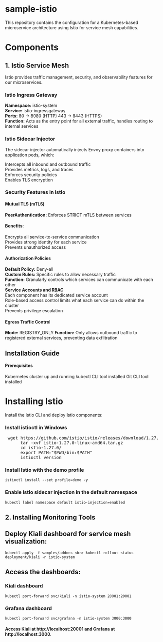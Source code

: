 # sample-istio
This repository contains the configuration for a Kubernetes-based microservice architecture using Istio for service mesh capabilities.

# Components
## 1. Istio Service Mesh
Istio provides traffic management, security, and observability features for our microservices.

### Istio Ingress Gateway
**Namespace:** istio-system <br> **Service:** istio-ingressgateway <br> **Ports:**
80 → 8080 (HTTP)
443 → 8443 (HTTPS) <br> **Function:** Acts as the entry point for all external traffic, handles routing to internal services

### Istio Sidecar Injector
The sidecar injector automatically injects Envoy proxy containers into application pods, which:<br>

Intercepts all inbound and outbound traffic <br> Provides metrics, logs, and traces <br> Enforces security policies <br> Enables TLS encryption

### Security Features in Istio
#### Mutual TLS (mTLS)
**PeerAuthentication:** Enforces STRICT mTLS between services
#### Benefits:
Encrypts all service-to-service communication <br> Provides strong identity for each service <br> Prevents unauthorized access 
#### Authorization Policies
**Default Policy:** Deny-all <br> **Custom Rules:** Specific rules to allow necessary traffic<br> **Function:** Granularly controls which services can communicate with each other <br>
**Service Accounts and RBAC** <br>
Each component has its dedicated service account <br> Role-based access control limits what each service can do within the cluster<br>  Prevents privilege escalation
#### Egress Traffic Control
**Mode:** REGISTRY_ONLY  **Function:** Only allows outbound traffic to registered external services, preventing data exfiltration

## Installation Guide
#### Prerequisites
Kubernetes cluster up and running  kubectl CLI tool installed  Git CLI tool installed

# Installing Istio
Install the Istio CLI and deploy Istio components:

### Install istioctl in Windows
<pre> wget https://github.com/istio/istio/releases/download/1.27.0/istio-1.27.0-linux-amd64.tar.gz
      tar -xvf istio-1.27.0-linux-amd64.tar.gz 
      cd istio-1.27.0/ 
      export PATH="$PWD/bin:$PATH" 
      istioctl version  </pre>

### Install Istio with the demo profile
`istioctl install --set profile=demo -y`

### Enable Istio sidecar injection in the default namespace
`kubectl label namespace default istio-injection=enabled`

## 2. Installing Monitoring Tools

## Deploy Kiali dashboard for service mesh visualization:

`kubectl apply -f samples/addons <br>
kubectl rollout status deployment/kiali -n istio-system`


## Access the dashboards:

### Kiali dashboard
`kubectl port-forward svc/kiali -n istio-system 20001:20001`

### Grafana dashboard
`kubectl port-forward svc/grafana -n istio-system 3000:3000`

#### Access Kiali at http://localhost:20001 and Grafana at http://localhost:3000.

